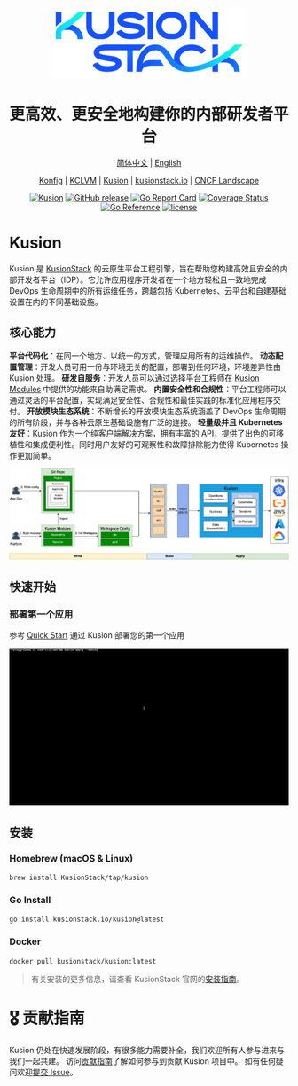 <div align="center">
<p></p><p></p>
<p>
    <img  src="docs/logo.png">
</p>
<h1>更高效、更安全地构建你的内部研发者平台</h1>

[简体中文](https://github.com/KusionStack/kusion/blob/main/README-zh.md) | [English](https://github.com/KusionStack/kusion/blob/main/README.md)

[Konfig](https://github.com/KusionStack/konfig) | [KCLVM](https://github.com/KusionStack/KCLVM) | [Kusion](https://github.com/KusionStack/kusion) | [kusionstack.io](https://kusionstack.io/) | [CNCF Landscape](https://landscape.cncf.io/?selected=kusion-stack)

[![Kusion](https://github.com/KusionStack/kusion/actions/workflows/release.yaml/badge.svg)](https://github.com/KusionStack/kusion/actions/workflows/release.yaml)
[![GitHub release](https://img.shields.io/github/release/KusionStack/kusion.svg)](https://github.com/KusionStack/kusion/releases)
[![Go Report Card](https://goreportcard.com/badge/github.com/KusionStack/kusion)](https://goreportcard.com/report/github.com/KusionStack/kusion)
[![Coverage Status](https://coveralls.io/repos/github/KusionStack/kusion/badge.svg)](https://coveralls.io/github/KusionStack/kusion)
[![Go Reference](https://pkg.go.dev/badge/github.com/KusionStack/kusion.svg)](https://pkg.go.dev/github.com/KusionStack/kusion)
[![license](https://img.shields.io/github/license/KusionStack/kusion.svg)](https://github.com/KusionStack/kusion/blob/main/LICENSE)
</div>

# Kusion

Kusion 是 [KusionStack](https://github.com/KusionStack) 的云原生平台工程引擎，旨在帮助您构建高效且安全的内部开发者平台（IDP）。它允许应用程序开发者在一个地方轻松且一致地完成 DevOps 生命周期中的所有运维任务，跨越包括 Kubernetes、云平台和自建基础设置在内的不同基础设施。

## 核心能力

**平台代码化**：在同一个地方、以统一的方式，管理应用所有的运维操作。
**动态配置管理**：开发人员可用一份与环境无关的配置，部署到任何环境，环境差异性由 Kusion 处理。
**研发自服务**：开发人员可以通过选择平台工程师在 [Kusion Modules](https://www.kusionstack.io/docs/next/kusion/concepts/kusion-module) 中提供的功能来自助满足需求。
**内置安全性和合规性**：平台工程师可以通过灵活的平台配置，实现满足安全性、合规性和最佳实践的标准化应用程序交付。
**开放模块生态系统**：不断增长的开放模块生态系统涵盖了 DevOps 生命周期的所有阶段，并与各种云原生基础设施有广泛的连接。
**轻量级并且 Kubernetes 友好**：Kusion 作为一个纯客户端解决方案，拥有丰富的 API，提供了出色的可移植性和集成便利性。同时用户友好的可观察性和故障排除能力使得 Kubernetes 操作更加简单。

<div align="center">

![workflow](docs/workflow.png)
</div>

## 快速开始

### 部署第一个应用

参考 [Quick Start](https://www.kusionstack.io/docs/kusion/getting-started/deliver-wordpress) 通过 Kusion
部署您的第一个应用

![apply](https://raw.githubusercontent.com/KusionStack/kusionstack.io/main/static/img/docs/user_docs/getting-started/apply.gif)

## 安装

### Homebrew (macOS & Linux)

```shell
brew install KusionStack/tap/kusion
```

### Go Install

```shell
go install kusionstack.io/kusion@latest
```

### Docker

```shell
docker pull kusionstack/kusion:latest
```

> 有关安装的更多信息，请查看 KusionStack 官网的[安装指南](https://www.kusionstack.io/docs/kusion/getting-started/install-kusion)。

# 🎖︎ 贡献指南

Kusion 仍处在快速发展阶段，有很多能力需要补全，我们欢迎所有人参与进来与我们一起共建。
访问[贡献指南](docs/contributing.md)了解如何参与到贡献 Kusion 项目中。
如有任何疑问欢迎[提交 Issue](https://github.com/KusionStack/kusion/issues)。
